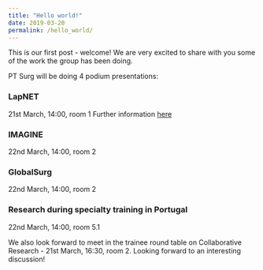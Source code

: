 ```yaml
---
title: "Hello world!"
date: 2019-03-20
permalink: /hello_world/
---
```

This is our first post - welcome! We are very excited to share with you some of the work the group has been doing.

PT Surg will be doing 4 podium presentations:
### LapNET
21st March, 14:00, room 1
Further information [here](http://ptsurg.org/lapnet/)

### IMAGINE
22nd March, 14:00, room 2

### GlobalSurg
22nd March, 14:00, room 2

### Research during specialty training in Portugal
22nd March, 14:00, room 5.1

We also look forward to meet in the trainee round table on Collaborative Research - 21st March, 16:30, room 2. Looking forward to an interesting discussion!
